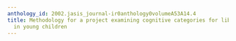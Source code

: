 ```yaml
---
anthology_id: 2002.jasis_journal-ir0anthology0volumeA53A14.4
title: Methodology for a project examining cognitive categories for library information
  in young children
---
```

